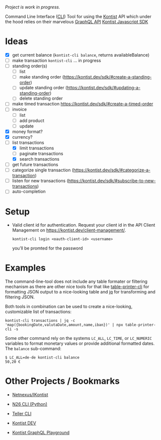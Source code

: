 *Project is work in progress.*

Command Line Interface ([CLI](https://en.wikipedia.org/wiki/Command-line_interface)) Tool for using the [Kontist](https://kontist.com/) API which under the hood relies on their marvelous [GraphQL API](https://kontist.dev/docs/#schema-reference) [Kontist Javascript SDK](https://kontist.dev/sdk/#using-the-sdk)

# Ideas 

- [x] get current balance (`kontist-cli balance`, returns availableBalance)
- [ ] make transaction `kontist-cli` … in progress
- [ ] standing order(s)
    - [ ] list
    - [ ] make standing order (https://kontist.dev/sdk/#create-a-standing-order)
    - [ ] update standing order (https://kontist.dev/sdk/#updating-a-standing-order)
    - [ ] delete standing order
- [ ] make timed transaction https://kontist.dev/sdk/#create-a-timed-order
- [ ] invoice
    - [ ] list
    - [ ] add product
    - [ ] update
- [x] money format?
- [x] currency?
- [ ] list transactions
    - [x] limit transactions
    - [ ] paginate transactions
    - [x] search transactions
- [ ] get future transactions
- [ ] categorize single transaction (https://kontist.dev/sdk/#categorize-a-transaction)
- [ ] listen for new transactions (https://kontist.dev/sdk/#subscribe-to-new-transactions)
- [ ] auto-completion

# Setup

- Valid client id for authentication. Request your client id in the API Client Management on https://kontist.dev/client-management/.
    ```
    kontist-cli login <oauth-client-id> <username>
    ```
    you’ll be promted for the password

# Examples

The command-line-tool does not include any table formater or filtering mechanism as there are other nice tools for that like [table-printer-cli](https://www.npmjs.com/package/table-printer-cli) for formatting JSON output to a nice-looking table and [jq](https://stedolan.github.io/jq/) for transforming and filtering JSON.

Both tools in combination can be used to create a nice-looking, customizable list of transactions:

    kontist-cli transactions | jq -c 'map({bookingDate,valutaDate,amount,name,iban})' | npx table-printer-cli -s

Some other command rely on the systems `LC_ALL`, `LC_TIME`, or `LC_NUMERIC` variables to format monetary values or provide additional formatted dates. The `balance` sub-command:

    $ LC_ALL=de-de kontist-cli balance
    50,20 €

# Other Projects / Bookmarks

- [Netnexus/IKontist](https://github.com/netnexus/IKontist)
- [N26 CLI (Python)](https://github.com/femueller/python-n26)
- [Teller CLI](https://github.com/sebinsua/teller-cli)

- [Kontist DEV](https://kontist.dev)
- [Kontist GraphQL Playground](https://kontist.dev/playground/)
